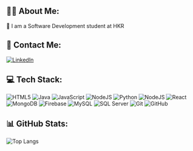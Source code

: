 ## 👨‍💻 About Me:
📘 I am a Software Development student at HKR

## 📧 Contact Me:
[![LinkedIn](https://img.shields.io/badge/LinkedIn-blue?logo=linkedin&style=for-the-badge)](https://www.linkedin.com/in/jacob-hellgren-a88967325/)

## 💻 Tech Stack:
![HTML5](https://img.shields.io/badge/html5-E34F26?style=for-the-badge&logo=html5&logoColor=white)
![Java](https://img.shields.io/badge/java-ED8B00?style=for-the-badge&logo=java&logoColor=white)
![JavaScript](https://img.shields.io/badge/javascript-F7DF1E?style=for-the-badge&logo=javascript&logoColor=black)
![NodeJS](https://img.shields.io/badge/node.js-339933?style=for-the-badge&logo=nodedotjs&logoColor=white)
![Python](https://img.shields.io/badge/python-3670A0?style=for-the-badge&logo=python&logoColor=ffdd54)
![NodeJS](https://img.shields.io/badge/node.js-339933?style=for-the-badge&logo=nodedotjs&logoColor=white)
![React](https://img.shields.io/badge/react-20232A?style=for-the-badge&logo=react&logoColor=61DAFB)
![MongoDB](https://img.shields.io/badge/mongodb-4EA94B?style=for-the-badge&logo=mongodb&logoColor=white)
![Firebase](https://img.shields.io/badge/firebase-ffca28?style=for-the-badge&logo=firebase&logoColor=black)
![MySQL](https://img.shields.io/badge/mysql-00758F?style=for-the-badge&logo=mysql&logoColor=white)
![SQL Server](https://img.shields.io/badge/microsoft%20sql%20server-CC2927?style=for-the-badge&logo=microsoft%20sql%20server&logoColor=white)
![Git](https://img.shields.io/badge/git-F05032?style=for-the-badge&logo=git&logoColor=white)
![GitHub](https://img.shields.io/badge/github-100000?style=for-the-badge&logo=github&logoColor=white)

## 📊 GitHub Stats:
![Top Langs](https://github-readme-stats.vercel.app/api/top-langs/?username=Jagge1&layout=compact&langs_count=10&theme=dark)
